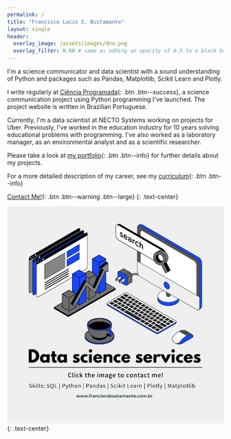 ```yaml
---
permalink: /
title: "Francisco Lucio S. Bustamante"
layout: single
header:
  overlay_image: /assets/images/dna.png
  overlay_filter: 0.60 # same as adding an opacity of 0.5 to a black background
---
```


I'm a science communicator and data scientist with a sound understanding of 
Python and packages such as Pandas, Matplotlib, Scikit Learn and Plotly.

I write regularly at [Ciência Programada](https://cienciaprogramada.com.br/){: .btn
.btn--success}, a science communication project using Python programming
I've launched. The project website is written in Brazilian Portuguese.

Currently, I'm a data scientist at NECTO Systems working on projects for Uber.
Previously, I've worked in the education industry for 10 years solving
educational problems with programming. I've also worked as a laboratory manager,
as an environmental analyst and as a scientific researcher.

Please take a look at [my portfolio](portfolio.md){: .btn .btn--info} for
further details about my projects.

For a more detailed description of my career, see my [curriculum](about.md){:
.btn .btn--info}

[Contact Me!](contact.md){: .btn .btn--warning .btn--large}
{: .text-center}

[![data_science_services](/assets/images/data_science_services.jpg)](/contact)
{: .text-center}
